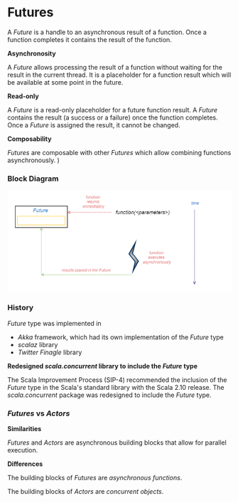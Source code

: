 # Futures

A *Future* is a handle to an asynchronous result of a function. Once a function completes it contains the result of the function.

**Asynchronosity**

A *Future* allows processing the result of a function without waiting for the result in the current thread. It is a placeholder for a function result which will be available at some point in the future. 

**Read-only**

A *Future* is a read-only placeholder for a future function result. A *Future* contains the result (a success or a failure) once the function completes. Once a *Future* is assigned the result, it cannot be changed. 

**Composability**

*Futures* are composable with other *Futures* which allow combining functions asynchronously. )

### Block Diagram

![](_misc/Future%20Block%20diagram.png)

### History

*Future* type was implemented in

* *Akka* framework, which had its own implementation of the *Future* type
* *scalaz* library
* *Twitter Finagle* library

**Redesigned *scala.concurrent* library to include the *Future* type**

The Scala Improvement Process (SIP-4) recommended the inclusion of the *Future* type in the Scala's standard library with the Scala 2.10 release.
The *scala.concurrent* package was redesigned to include the *Future* type.

### *Futures* vs *Actors*

**Similarities**

*Futures* and *Actors* are asynchronous building blocks that allow for parallel execution.

**Differences**

The building blocks of *Futures* are *asynchronous functions*.

The building blocks of *Actors* are *concurrent objects*.




